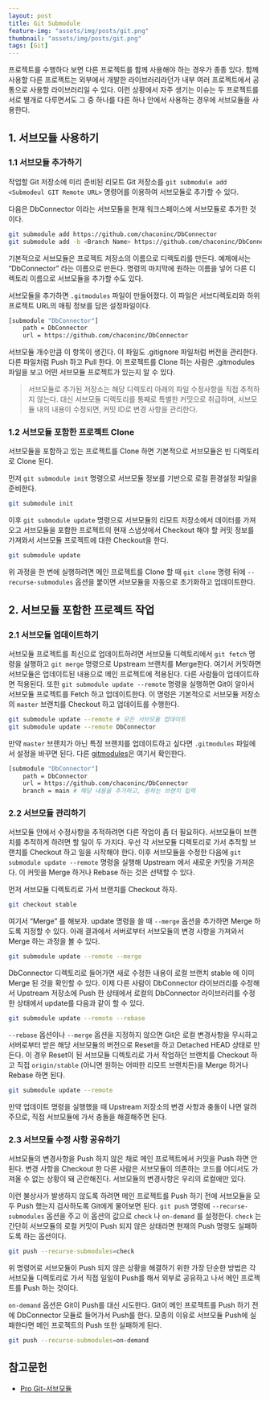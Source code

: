 ```yaml
---
layout: post
title: Git Submodule
feature-img: "assets/img/posts/git.png"
thumbnail: "assets/img/posts/git.png"
tags: [Git]
---
```


프로젝트를 수행하다 보면 다른 프로젝트를 함께 사용해야 하는 경우가 종종 있다. 함께 사용할 다른 프로젝트는 외부에서 개발한 라이브러리라던가 내부 여러 프로젝트에서 공통으로 사용할 라이브러리일 수 있다. 이런 상황에서 자주 생기는 이슈는 두 프로젝트를 서로 별개로 다루면서도 그 중 하나를 다른 하나 안에서 사용하는 경우에 서브모듈을 사용한다.

## 1. 서브모듈 사용하기

### 1.1 서브모듈 추가하기

작업할 Git 저장소에 미리 준비된 리모트 Git 저장소를 `git submodule add <Submodeul GIT Remote URL>` 명령어를 이용하여 서브모듈로 추가할 수 있다.

다음은 DbConnector 이라는 서브모듈을 현재 워크스페이스에 서브모듈로 추가한 것이다.

```bash
git submodule add https://github.com/chaconinc/DbConnector
git submodule add -b <Branch Name> https://github.com/chaconinc/DbConnector # 특정 브랜치 이름 지정
```

기본적으로 서브모듈은 프로젝트 저장소의 이름으로 디렉토리를 만든다. 예제에서는 “DbConnector” 라는 이름으로 만든다. 명령의 마지막에 원하는 이름을 넣어 다른 디렉토리 이름으로 서브모듈을 추가할 수도 있다.

서브모듈을 추가하면 `.gitmodules` 파일이 만들어졌다. 이 파일은 서브디렉토리와 하위 프로젝트 URL의 매핑 정보를 담은 설정파일이다.

```bash
[submodule "DbConnector"]
    path = DbConnector
    url = https://github.com/chaconinc/DbConnector
```

서브모듈 개수만큼 이 항목이 생긴다. 이 파일도 .gitignore 파일처럼 버전을 관리한다. 다른 파일처럼 Push 하고 Pull 한다. 이 프로젝트를 Clone 하는 사람은 .gitmodules 파일을 보고 어떤 서브모듈 프로젝트가 있는지 알 수 있다.

> 서브모듈로 추가된 저장소는 해당 디렉토리 아래의 파일 수정사항을 직접 추적하지 않는다. 대신 서브모듈 디렉토리를 통째로 특별한 커밋으로 취급하며, 서브모듈 내의 내용이 수정되면, 커밋 ID로 변경 사항을 관리한다.

### 1.2 서브모듈 포함한 프로젝트 Clone

서브모듈을 포함하고 있는 프로젝트를 Clone 하면 기본적으로 서브모듈은 빈 디렉토리로 Clone 된다.

먼저 `git submodule init` 명령으로 서브모듈 정보를 기반으로 로컬 환경설정 파일을 준비한다.

```bash
git submodule init
```

이후 `git submodule update` 명령으로 서브모듈의 리모트 저장소에서 데이터를 가져오고 서브모듈을 포함한 프로젝트의 현재 스냅샷에서 Checkout 해야 할 커밋 정보를 가져와서 서브모듈 프로젝트에 대한 Checkout을 한다.

```bash
git submodule update
```

위 과정을 한 번에 실행하려면 메인 프로젝트를 Clone 할 때 `git clone` 명령 뒤에 `--recurse-submodules` 옵션을 붙이면 서브모듈을 자동으로 초기화하고 업데이트한다.

## 2. 서브모듈 포함한 프로젝트 작업

### 2.1 서브모듈 업데이트하기

서브모듈 프로젝트를 최신으로 업데이트하려면 서브모듈 디렉토리에서 `git fetch` 명령을 실행하고 `git merge` 명령으로 Upstream 브랜치를 Merge한다. 여기서 커밋하면 서브모듈은 업데이트된 내용으로 메인 프로젝트에 적용된다. 다른 사람들이 업데이트하면 적용된다. 또한 `git submodule update --remote` 명령을 실행하면 Git이 알아서 서브모듈 프로젝트를 Fetch 하고 업데이트한다. 이 명령은 기본적으로 서브모듈 저장소의 `master` 브랜치를 Checkout 하고 업데이트를 수행한다.

```bash
git submodule update --remote # 모든 서브모듈 업데이트
git submodule update --remote DbConnector
```

만약 `master` 브랜치가 아닌 특정 브랜치를 업데이트하고 싶다면 `.gitmodules` 파일에서 설정을 바꾸면 된다. 다른 [gitmodules](https://git-scm.com/docs/gitmodules)은 여기서 확인한다.

```bash
[submodule "DbConnector"]
    path = DbConnector
    url = https://github.com/chaconinc/DbConnector
    branch = main # 해당 내용을 추가하고, 원하는 브랜치 입력
```

### 2.2 서브모듈 관리하기

서브모듈 안에서 수정사항을 추적하려면 다른 작업이 좀 더 필요하다. 서브모듈이 브랜치를 추적하게 하려면 할 일이 두 가지다. 우선 각 서브모듈 디렉토리로 가서 추적할 브랜치를 Checkout 하고 일을 시작해야 한다. 이후 서브모듈을 수정한 다음에 `git submodule update --remote` 명령을 실행해 Upstream 에서 새로운 커밋을 가져온다. 이 커밋을 Merge 하거나 Rebase 하는 것은 선택할 수 있다.

먼저 서브모듈 디렉토리로 가서 브랜치를 Checkout 하자.

```bash
git checkout stable
```

여기서 “Merge” 를 해보자. update 명령을 쓸 때 `--merge` 옵션을 추가하면 Merge 하도록 지정할 수 있다. 아래 결과에서 서버로부터 서브모듈의 변경 사항을 가져와서 Merge 하는 과정을 볼 수 있다.

```bash
git submodule update --remote --merge
```

DbConnector 디렉토리로 들어가면 새로 수정한 내용이 로컬 브랜치 stable 에 이미 Merge 된 것을 확인할 수 있다. 이제 다른 사람이 DbConnector 라이브러리를 수정해서 Upstream 저장소에 Push 한 상태에서 로컬의 DbConnector 라이브러리를 수정한 상태에서 update를 다음과 같이 할 수 있다.

```bash
git submodule update --remote --rebase
```

`--rebase` 옵션이나 `--merge` 옵션을 지정하지 않으면 Git은 로컬 변경사항을 무시하고 서버로부터 받은 해당 서브모듈의 버전으로 Reset을 하고 Detached HEAD 상태로 만든다. 이 경우 Reset이 된 서브모듈 디렉토리로 가서 작업하던 브랜치를 Checkout 하고 직접 `origin/stable` (아니면 원하는 어떠한 리모트 브랜치든)을 Merge 하거나 Rebase 하면 된다.

```bash
git submodule update --remote
```

만약 업데이트 명령을 실행했을 때 Upstream 저장소의 변경 사항과 충돌이 나면 알려주므로, 직접 서브모듈에 가서 충돌을 해결해주면 된다.

### 2.3 서브모듈 수정 사항 공유하기

서브모듈의 변경사항을 Push 하지 않은 채로 메인 프로젝트에서 커밋을 Push 하면 안 된다. 변경 사항을 Checkout 한 다른 사람은 서브모듈이 의존하는 코드를 어디서도 가져올 수 없는 상황이 돼 곤란해진다. 서브모듈의 변경사항은 우리의 로컬에만 있다.

이런 불상사가 발생하지 않도록 하려면 메인 프로젝트를 Push 하기 전에 서브모듈을 모두 Push 했는지 검사하도록 Git에게 물어보면 된다. `git push` 명령에 `--recurse-submodules` 옵션을 주고 이 옵션의 값으로 `check` 나 `on-demand` 를 설정한다. `check` 는 간단히 서브모듈의 로컬 커밋이 Push 되지 않은 상태라면 현재의 Push 명령도 실패하도록 하는 옵션이다.

```bash
git push --recurse-submodules=check
```

위 명령어로 서브모듈이 Push 되지 않은 상황을 해결하기 위한 가장 단순한 방법은 각 서브모듈 디렉토리로 가서 직접 일일이 Push를 해서 외부로 공유하고 나서 메인 프로젝트를 Push 하는 것이다.

`on-demand` 옵션은 Git이 Push를 대신 시도한다. Git이 메인 프로젝트를 Push 하기 전에 DbConnector 모듈로 들어가서 Push를 한다. 모종의 이유로 서브모듈 Push에 실패한다면 메인 프로젝트의 Push 또한 실패하게 된다.

```bash
git push --recurse-submodules=on-demand
```

## 참고문헌

- [Pro Git-서브모듈](https://git-scm.com/book/ko/v2/Git-%EB%8F%84%EA%B5%AC-%EC%84%9C%EB%B8%8C%EB%AA%A8%EB%93%88)
